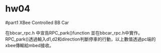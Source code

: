 # hw04

#part1 XBee Controlled BB Car

在bbcar_rpc.h 中宣告RPC_park()function 並在bbcar_rpc.h中實作。RPC_park()透過輸入d1,d2和direction判斷停車的行動，以上數值透過pc端的xbee傳輸給mbed接收。

